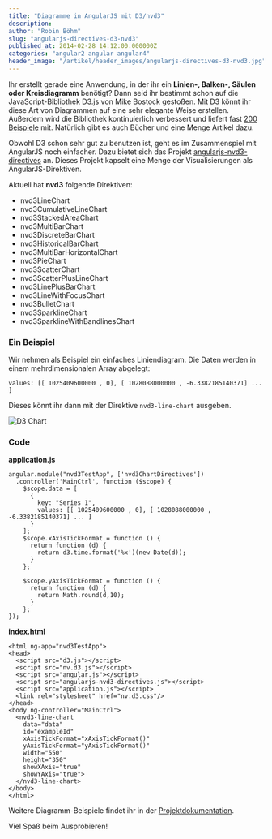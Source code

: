 ```yaml
---
title: "Diagramme in AngularJS mit D3/nvd3"
description:
author: "Robin Böhm"
slug: "angularjs-directives-d3-nvd3"
published_at: 2014-02-28 14:12:00.000000Z
categories: "angular2 angular angular4"
header_image: "/artikel/header_images/angularjs-directives-d3-nvd3.jpg"
---
```


Ihr erstellt gerade eine Anwendung, in der ihr ein **Linien-, Balken-, Säulen oder Kreisdiagramm** benötigt? Dann seid ihr bestimmt schon auf die JavaScript-Bibliothek [D3.js][1] von Mike Bostock gestoßen. Mit D3 könnt ihr diese Art von Diagrammen auf eine sehr elegante Weise erstellen. Außerdem wird die Bibliothek kontinuierlich verbessert und liefert fast [200 Beispiele][2] mit. Natürlich gibt es auch Bücher und eine Menge Artikel dazu.

Obwohl D3 schon sehr gut zu benutzen ist, geht es im Zusammenspiel mit AngularJS noch einfacher. Dazu bietet sich das Projekt [angularjs-nvd3-directives][3] an. Dieses Projekt kapselt eine Menge der Visualisierungen als AngularJS-Direktiven.

Aktuell hat **nvd3** folgende Direktiven:

*   nvd3LineChart
*   nvd3CumulativeLineChart
*   nvd3StackedAreaChart
*   nvd3MultiBarChart
*   nvd3DiscreteBarChart
*   nvd3HistoricalBarChart
*   nvd3MultiBarHorizontalChart
*   nvd3PieChart
*   nvd3ScatterChart
*   nvd3ScatterPlusLineChart
*   nvd3LinePlusBarChart
*   nvd3LineWithFocusChart
*   nvd3BulletChart
*   nvd3SparklineChart
*   nvd3SparklineWithBandlinesChart

### Ein Beispiel

Wir nehmen als Beispiel ein einfaches Liniendiagram. Die Daten werden in einem mehrdimensionalen Array abgelegt:

    values: [[ 1025409600000 , 0], [ 1028088000000 , -6.3382185140371] ... ]


Dieses könnt ihr dann mit der Direktive `nvd3-line-chart` ausgeben.

![D3 Chart][5]

### Code

**application.js**

    angular.module("nvd3TestApp", ['nvd3ChartDirectives'])
      .controller('MainCtrl', function ($scope) {
        $scope.data = [
          {
            key: "Series 1",
            values: [[ 1025409600000 , 0], [ 1028088000000 , -6.3382185140371] ... ]
          }
        ];
        $scope.xAxisTickFormat = function () {
          return function (d) {
            return d3.time.format('%x')(new Date(d));
          }
        };

        $scope.yAxisTickFormat = function () {
          return function (d) {
            return Math.round(d,10);
          }
        };
    });


**index.html**

    <html ng-app="nvd3TestApp">
    <head>
      <script src="d3.js"></script>
      <script src="nv.d3.js"></script>
      <script src="angular.js"></script>
      <script src="angularjs-nvd3-directives.js"></script>
      <script src="application.js"></script>
      <link rel="stylesheet" href="nv.d3.css"/>
    </head>
    <body ng-controller="MainCtrl">
      <nvd3-line-chart
        data="data"
        id="exampleId"
        xAxisTickFormat="xAxisTickFormat()"
        yAxisTickFormat="yAxisTickFormat()"
        width="550"
        height="350"
        showXAxis="true"
        showYAxis="true">
      </nvd3-line-chart>
    </body>
    </html>


Weitere Diagramm-Beispiele findet ihr in der [Projektdokumentation][6].

Viel Spaß beim Ausprobieren!

 [1]: http://d3js.org/
 [2]: https://github.com/mbostock/d3/wiki/Gallery
 [3]: https://github.com/cmaurer/angularjs-nvd3-directives
 [5]: angularjs-directives-d3-nvd3-chart.png
 [6]: http://cmaurer.github.io/angularjs-nvd3-directives/line.chart.html
